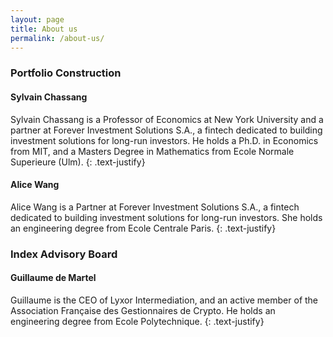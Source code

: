 ```yaml
---
layout: page
title: About us
permalink: /about-us/
---
```

### Portfolio Construction

#### Sylvain Chassang

Sylvain Chassang is a Professor of Economics at New York University and a 
partner at Forever Investment Solutions S.A., a fintech dedicated to building 
investment solutions for long-run investors. He
holds a Ph.D. in Economics from MIT, and a Masters Degree in Mathematics 
from Ecole Normale Superieure (Ulm). {: .text-justify}

#### Alice Wang

Alice Wang is a Partner at Forever Investment Solutions S.A., a fintech dedicated to building 
investment solutions for long-run investors. She holds an engineering degree
 from Ecole Centrale Paris. {: .text-justify}

### Index Advisory Board

#### Guillaume de Martel

Guillaume is the CEO of Lyxor Intermediation, and an active member of the 
Association Française des Gestionnaires de Crypto. He holds an engineering 
degree from Ecole Polytechnique. {: .text-justify}



